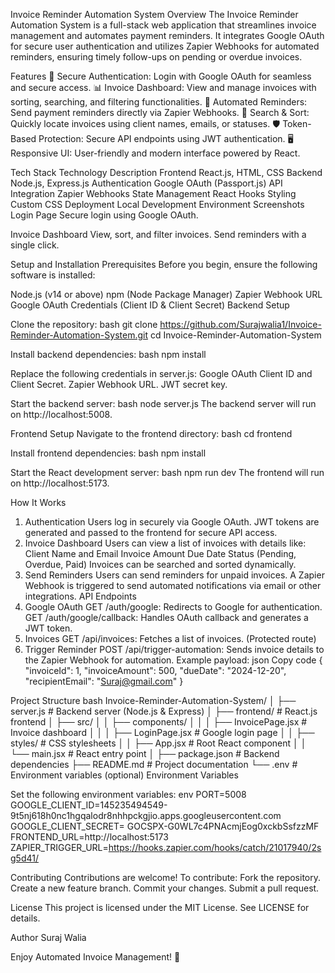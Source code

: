 Invoice Reminder Automation System
Overview
The Invoice Reminder Automation System is a full-stack web application that streamlines invoice management and automates payment reminders. It integrates Google OAuth for secure user authentication and utilizes Zapier Webhooks for automated reminders, ensuring timely follow-ups on pending or overdue invoices.

Features
🌟 Secure Authentication: Login with Google OAuth for seamless and secure access.
📊 Invoice Dashboard: View and manage invoices with sorting, searching, and filtering functionalities.
🚀 Automated Reminders: Send payment reminders directly via Zapier Webhooks.
🔎 Search & Sort: Quickly locate invoices using client names, emails, or statuses.
🛡️ Token-Based Protection: Secure API endpoints using JWT authentication.
🖥️ Responsive UI: User-friendly and modern interface powered by React.

Tech Stack
Technology	Description
Frontend	React.js, HTML, CSS
Backend	Node.js, Express.js
Authentication	Google OAuth (Passport.js)
API Integration	Zapier Webhooks
State Management	React Hooks
Styling	Custom CSS
Deployment	Local Development Environment
Screenshots
Login Page
Secure login using Google OAuth.


Invoice Dashboard
View, sort, and filter invoices. Send reminders with a single click.


Setup and Installation
Prerequisites
Before you begin, ensure the following software is installed:

Node.js (v14 or above)
npm (Node Package Manager)
Zapier Webhook URL
Google OAuth Credentials (Client ID & Client Secret)
Backend Setup

Clone the repository:
bash
git clone https://github.com/Surajwalia1/Invoice-Reminder-Automation-System.git
cd Invoice-Reminder-Automation-System

Install backend dependencies:
bash
npm install

Replace the following credentials in server.js:
Google OAuth Client ID and Client Secret.
Zapier Webhook URL.
JWT secret key.

Start the backend server:
bash
node server.js
The backend server will run on http://localhost:5008.

Frontend Setup
Navigate to the frontend directory:
bash
cd frontend

Install frontend dependencies:
bash
npm install

Start the React development server:
bash
npm run dev
The frontend will run on http://localhost:5173.

How It Works
1. Authentication
Users log in securely via Google OAuth.
JWT tokens are generated and passed to the frontend for secure API access.
2. Invoice Dashboard
Users can view a list of invoices with details like:
Client Name and Email
Invoice Amount
Due Date
Status (Pending, Overdue, Paid)
Invoices can be searched and sorted dynamically.
3. Send Reminders
Users can send reminders for unpaid invoices.
A Zapier Webhook is triggered to send automated notifications via email or other integrations.
API Endpoints
1. Google OAuth
GET /auth/google: Redirects to Google for authentication.
GET /auth/google/callback: Handles OAuth callback and generates a JWT token.
2. Invoices
GET /api/invoices: Fetches a list of invoices. (Protected route)
3. Trigger Reminder
POST /api/trigger-automation:
Sends invoice details to the Zapier Webhook for automation.
Example payload:
json
Copy code
{
  "invoiceId": 1,
  "invoiceAmount": 500,
  "dueDate": "2024-12-20",
  "recipientEmail": "Suraj@gmail.com"
}

Project Structure
bash
Invoice-Reminder-Automation-System/
│
├── server.js            # Backend server (Node.js & Express)
│
├── frontend/            # React.js frontend
│   ├── src/
│   │   ├── components/
│   │   │   ├── InvoicePage.jsx   # Invoice dashboard
│   │   │   ├── LoginPage.jsx     # Google login page
│   │   ├── styles/               # CSS stylesheets
│   │   ├── App.jsx               # Root React component
│   │   └── main.jsx              # React entry point
│
├── package.json         # Backend dependencies
├── README.md            # Project documentation
└── .env                 # Environment variables (optional)
Environment Variables

Set the following environment variables:
env
PORT=5008
GOOGLE_CLIENT_ID=145235494549-9t5nj618h0nc1hgqalodr8nhhpckgjio.apps.googleusercontent.com
GOOGLE_CLIENT_SECRET= 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
FRONTEND_URL=http://localhost:5173
ZAPIER_TRIGGER_URL=https://hooks.zapier.com/hooks/catch/21017940/2sg5d41/


Contributing
Contributions are welcome! To contribute:
Fork the repository.
Create a new feature branch.
Commit your changes.
Submit a pull request.

License
This project is licensed under the MIT License. See LICENSE for details.

Author
Suraj Walia


Enjoy Automated Invoice Management! 🚀
